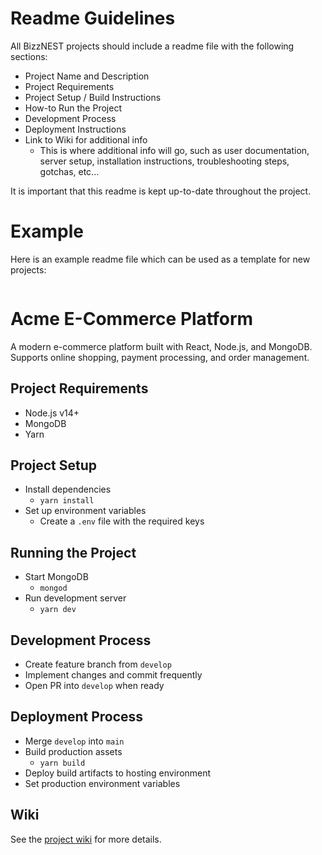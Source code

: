 # Readme Guidelines

All BizzNEST projects should include a readme file with the following sections:

- Project Name and Description
- Project Requirements
- Project Setup / Build Instructions
- How-to Run the Project
- Development Process
- Deployment Instructions
- Link to Wiki for additional info
  - This is where additional info will go, such as user documentation, server setup, installation instructions, troubleshooting steps, gotchas, etc...

It is important that this readme is kept up-to-date throughout the project.

# Example

Here is an example readme file which can be used as a template for new projects:
<br/>

```

```

# Acme E-Commerce Platform

A modern e-commerce platform built with React, Node.js, and MongoDB.
Supports online shopping, payment processing, and order management.

## Project Requirements

- Node.js v14+
- MongoDB
- Yarn

## Project Setup

- Install dependencies
  - `yarn install`
- Set up environment variables
  - Create a `.env` file with the required keys

## Running the Project

- Start MongoDB
  - `mongod`
- Run development server
  - `yarn dev`

## Development Process

- Create feature branch from `develop`
- Implement changes and commit frequently
- Open PR into `develop` when ready

## Deployment Process

- Merge `develop` into `main`
- Build production assets
  - `yarn build`
- Deploy build artifacts to hosting environment
- Set production environment variables

## Wiki

See the [project wiki]() for more details.

